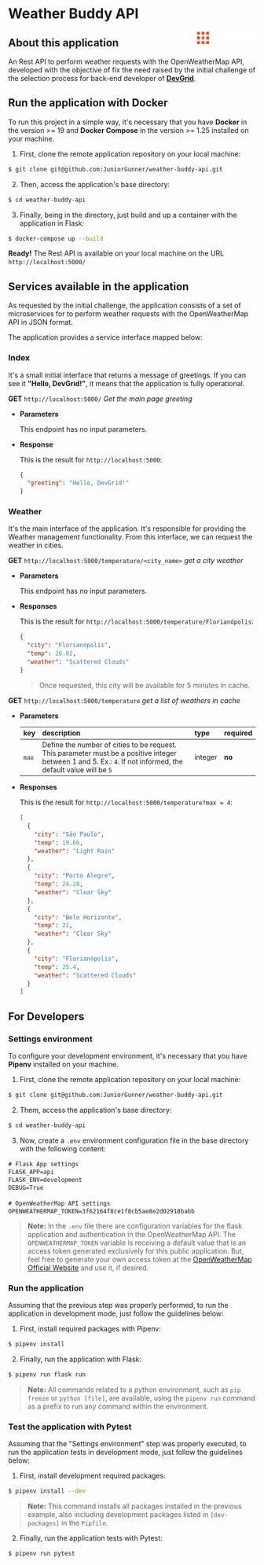 # Weather Buddy API

<img align="right" width="120" src="img/devgrid.png">

## About this application

An Rest API to perform weather requests with the OpenWeatherMap API, developed with the objective of fix the need raised by the initial challenge of the selection process for back-end developer of **[DevGrid](https://devgrid.co.uk)**.

## Run the application with Docker

To run this project in a simple way, it's necessary that you have **Docker** in the version >= 19 and **Docker Compose** in the version >= 1.25 installed on your machine.

1. First, clone the remote application repository on your local machine:

 ```bash
 $ git clone git@github.com:JuniorGunner/weather-buddy-api.git
 ```

2. Then, access the application's base directory:

 ```bash
 $ cd weather-buddy-api
 ```

3. Finally, being in the directory, just build and up a container with the application in Flask:

 ```bash
 $ docker-compose up --build
 ```

**Ready!** The Rest API is available on your local machine on the URL `http://localhost:5000/`

## Services available in the application

As requested by the initial challenge, the application consists of a set of microservices for to perform weather requests with the OpenWeatherMap API in JSON format.

The application provides a service interface mapped below:

### Index

It's a small initial interface that returns a message of greetings. If you can see it **"Hello, DevGrid!"**, it means that the application is fully operational.

**GET** `http://localhost:5000/` *Get the main page greeting*

- **Parameters**

  This endpoint has no input parameters.

- **Response**

  This is the result for `http://localhost:5000`:

  ```json
  {
    "greeting": "Hello, DevGrid!"
  }
  ```

### Weather

It's the main interface of the application. It's responsible for providing the Weather management functionality. From this interface, we can request the weather in cities.

**GET** `http://localhost:5000/temperature/<city_name>` *get a city weather*

- **Parameters**

  This endpoint has no input parameters.

- **Responses**

  This is the result for `http://localhost:5000/temperature/Florianópolis`:

  ```json
  {
    "city": "Florianópolis",
    "temp": 26.02,
    "weather": "Scattered Clouds"
  }
  ```
  > Once requested, this city will be available for 5 minutes in cache.

**GET** `http://localhost:5000/temperature` *get a list of weathers in cache*

- **Parameters**

  |key|description|type|required|
  |-|-|-|-|
  |`max`|Define the number of cities to be request. This parameter must be a positive integer between 1 and 5. Ex.: `4`. If not informed, the default value will be `5`|integer|**no**|

- **Responses**

  This is the result for `http://localhost:5000/temperature?max = 4`:

  ```json
  [
    {
      "city": "São Paulo",
      "temp": 19.66,
      "weather": "Light Rain"
    },
    {
      "city": "Porto Alegre",
      "temp": 24.28,
      "weather": "Clear Sky"
    },
    {
      "city": "Belo Horizonte",
      "temp": 21,
      "weather": "Clear Sky"
    },
    {
      "city": "Florianópolis",
      "temp": 25.4,
      "weather": "Scattered Clouds"
    }
  ]
  ```

## For Developers

### Settings environment

To configure your development environment, it's necessary that you have **Pipenv** installed on your machine.

1. First, clone the remote application repository on your local machine:

 ```bash
 $ git clone git@github.com:JuniorGunner/weather-buddy-api.git
 ```

2. Them, access the application's base directory:

 ```bash
 $ cd weather-buddy-api
 ```

3. Now, create a `.env` environment configuration file in the base directory with the following content:

 ```env
 # Flask App settings
 FLASK_APP=api
 FLASK_ENV=development
 DEBUG=True

 # OpenWeatherMap API settings
 OPENWEATHERMAP_TOKEN=3f62164f8ce1f8cb5ae8e2d02918babb
 ```
 > **Note:** In the `.env` file there are configuration variables for the flask application and authentication in the OpenWeatherMap API. The `OPENWEATHERMAP_TOKEN` variable is receiving a default value that is an access token generated exclusively for this public application. But, feel free to generate your own access token at the [OpenWeatherMap Official Website](https://openweathermap.org) and use it, if desired.

### Run the application

Assuming that the previous step was properly performed, to run the application in development mode, just follow the guidelines below:

1. First, install required packages with Pipenv:

 ```bash
 $ pipenv install
 ```

2. Finally, run the application with Flask:

 ```bash
 $ pipenv run flask run
 ```

 > **Note:** All commands related to a python environment, such as `pip freeze` or `python [file]`, are available, using the `pipenv run` command as a prefix to run any command within the environment.

### Test the application with Pytest

Assuming that the "Settings environment" step was properly executed, to run the application tests in development mode, just follow the guidelines below:

1. First, install development required packages:

 ```bash
 $ pipenv install --dev
 ```

 > **Note:** This command installs all packages installed in the previous example, also including development packages listed in `[dev-packages]` in the `Pipfile`.

2. Finally, run the application tests with Pytest:

 ```bash
 $ pipenv run pytest
 ```
